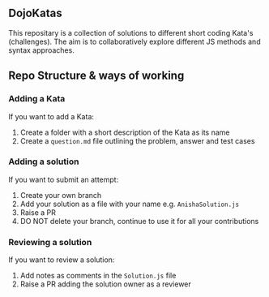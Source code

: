 ## DojoKatas

This repositary is a collection of solutions to different short coding Kata's (challenges).
The aim is to collaboratively explore different JS methods and syntax approaches.

## Repo Structure & ways of working

### Adding a Kata

If you want to add a Kata:

1. Create a folder with a short description of the Kata as its name
2. Create a `question.md` file outlining the problem, answer and test cases

### Adding a solution

If you want to submit an attempt:

1. Create your own branch
2. Add your solution as a file with your name e.g. `AnishaSolution.js`
3. Raise a PR
4. DO NOT delete your branch, continue to use it for all your contributions

### Reviewing a solution

If you want to review a solution:

1. Add notes as comments in the `Solution.js` file
2. Raise a PR adding the solution owner as a reviewer
